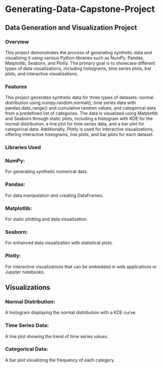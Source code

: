 # Generating-Data-Capstone-Project

## Data Generation and Visualization Project

### Overview
This project demonstrates the process of generating synthetic data and visualizing it using various Python libraries such as NumPy, Pandas, Matplotlib, Seaborn, and Plotly. The primary goal is to showcase different types of data visualizations, including histograms, time series plots, bar plots, and interactive visualizations.

### Features
This project generates synthetic data for three types of datasets: normal distribution using numpy.random.normal(), time series data with pandas.date_range() and cumulative random values, and categorical data from a predefined list of categories. The data is visualized using Matplotlib and Seaborn through static plots, including a histogram with KDE for the normal distribution, a line plot for time series data, and a bar plot for categorical data. Additionally, Plotly is used for interactive visualizations, offering interactive histograms, line plots, and bar plots for each dataset.

### Libraries Used
### NumPy:
For generating synthetic numerical data.
### Pandas:
For data manipulation and creating DataFrames.
### Matplotlib:
For static plotting and data visualization.
### Seaborn:
For enhanced data visualization with statistical plots.
### Plotly:
For interactive visualizations that can be embedded in web applications or Jupyter notebooks.

## Visualizations
### Normal Distribution:
A histogram displaying the normal distribution with a KDE curve.
### Time Series Data:
A line plot showing the trend of time series values.
### Categorical Data:
A bar plot visualizing the frequency of each category.
